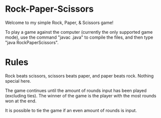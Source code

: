 # Rock-Paper-Scissors
Welcome to my simple Rock, Paper, & Scissors game!

To play a game against the computer (currently the only supported game mode), use the
command "javac .java" to compile the files, and then type "java RockPaperScissors".

# Rules

Rock beats scissors, scissors beats paper, and paper beats rock.  Nothing special here.

The game continues until the amount of rounds input has been played (excluding ties).
The winner of the game is the player with the most rounds won at the end.

It is possible to tie the game if an even amount of rounds is input. 

